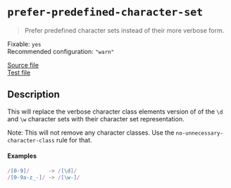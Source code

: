 # `prefer-predefined-character-set`

> Prefer predefined character sets instead of their more verbose form.

Fixable: `yes` <br> Recommended configuration: `"warn"`

<!-- prettier-ignore -->
[Source file](https://github.com/RunDevelopment/eslint-plugin-clean-regex/blob/master/lib/rules/prefer-predefined-character-set.js) <br> [Test file](https://github.com/RunDevelopment/eslint-plugin-clean-regex/blob/master/tests/lib/rules/prefer-predefined-character-set.js)

## Description

This will replace the verbose character class elements version of of the `\d`
and `\w` character sets with their character set representation.

Note: This will not remove any character classes. Use the
`no-unnecessary-character-class` rule for that.

#### Examples

<!-- prettier-ignore -->
```js
/[0-9]/      -> /[\d]/
/[0-9a-z_-]/ -> /[\w-]/
```
